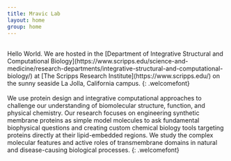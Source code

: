 ```yaml
---
title: Mravic Lab
layout: home
group: home
---
```



<br>
Hello World.  We are hosted in the [Department of Integrative Structural and Computational Biology](https://www.scripps.edu/science-and-medicine/research-departments/integrative-structural-and-computational-biology/) at [The Scripps Research Institute](https://www.scripps.edu/) on the sunny seaside La Jolla, California campus. 
{: .welcomefont}

<br>
<br>
We use protein design and integrative computational approaches to challenge our understanding of biomolecular structure, function, and physical chemistry.  Our research focuses on engineering synthetic membrane proteins as simple model molecules to ask fundamental biophysical questions and creating custom chemical biology tools targeting proteins directly at their lipid-embedded regions.  We study the complex molecular features and active roles of transmembrane domains in natural and disease-causing biological processes.   
{: .welcomefont}
